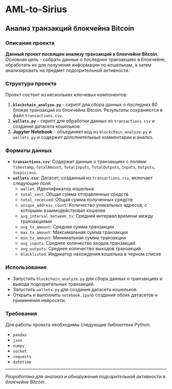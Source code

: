 # AML-to-Sirius
## Анализ транзакций блокчейна Bitcoin

### Описание проекта

**Данный проект посвящен анализу транзакций в блокчейне Bitcoin.** Основная цель - собрать данные о последних транзакциях в блокчейне, обработать их для получения информации по кошелькам, а затем анализировать на предмет подозрительной активности.

### Структура проекта

Проект состоит из нескольких ключевых компонентов:

1. **`blockchain_analyze.py`** - скрипт для сбора данных о последних 80 блоках транзакций из блокчейна Bitcoin. Результаты сохраняются в файл `transactions.csv`.
2. **`wallets.py`** - скрипт для обработки данных из `transactions.csv` и создания датасета кошельков.
3. **Jupyter Notebook** - объединяет код из `blockchain_analyze.py` и `wallets.py` и содержит дополнительные комментарии и анализ.

### Форматы данных

- **`transactions.csv`**: Содержит данные о транзакциях с полями `Timestamp`, `TotalAmount`, `TotalInputs`, `TotalOutputs`, `Inputs`, `Outputs`, `Suspicious`.
- **`wallets.csv`**: Датасет, созданный из `transactions.csv`, включает следующие поля:
  - `wallet`: Идентификатор кошелька
  - `total_sent`: Общая сумма отправленных средств
  - `total_received`: Общая сумма полученных средств
  - `unique_address_count`: Количество уникальных адресов, с которыми взаимодействовал кошелек
  - `avg_interval_between_tx`: Средний интервал времени между транзакциями
  - `avg_tx_amount`: Средняя сумма транзакции
  - `max_tx_amount`: Максимальная сумма транзакции
  - `min_tx_amount`: Минимальная сумма транзакции
  - `avg_inputs`: Среднее количество входов транзакций
  - `avg_outputs`: Среднее количество выходов транзакций
  - `blacklisted`: Индикатор нахождения кошелька в черном списке

### Использование
- Запустить `blockchain_analyze.py` для сбора данных о транзакциях и вывода подозрительных транзакций.
- Запустить `wallets.py` для создания датасета кошельков.
- Открыть и выполнить `notebook.ipynb` создания обоих датасетов и применения нейросети.

### Требования

Для работы проекта необходимы следующие библиотеки Python:

- `pandas`
- `json`
- `numpy`
- `socket`
- `requests`
- `datetime`

---

_Разработано для анализа и обнаружения подозрительной активности в блокчейне Bitcoin._
